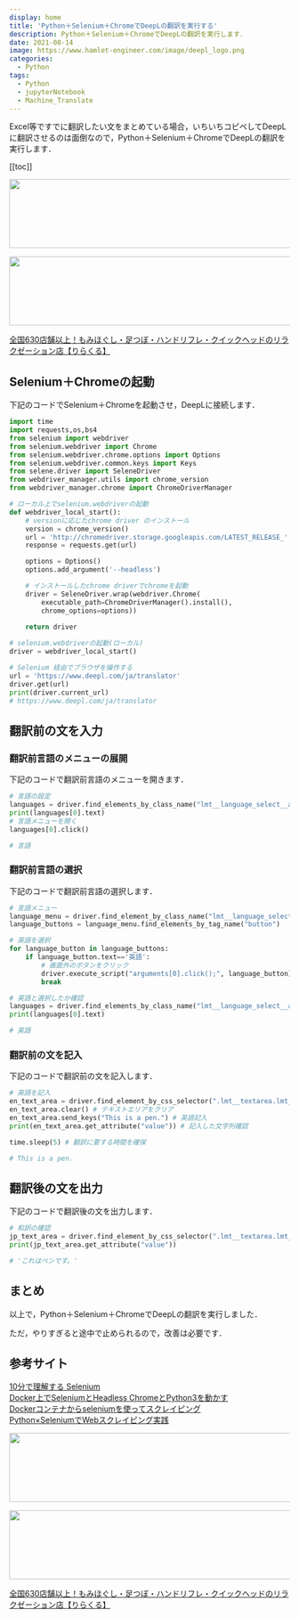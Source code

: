```yaml
---
display: home
title: 'Python＋Selenium＋ChromeでDeepLの翻訳を実行する'
description: Python＋Selenium＋ChromeでDeepLの翻訳を実行します．
date: 2021-08-14
image: https://www.hamlet-engineer.com/image/deepl_logo.png
categories: 
  - Python
tags:
  - Python
  - jupyterNotebook
  - Machine_Translate
---
```

<!-- https://www.hamlet-engineer.com -->
Excel等ですでに翻訳したい文をまとめている場合，いちいちコピペしてDeepLに翻訳させるのは面倒なので，Python＋Selenium＋ChromeでDeepLの翻訳を実行します．

<!-- more -->

<ClientOnly>
  <CallInArticleAdsense />
</ClientOnly>


[[toc]]

<!-- お名前.com -->
<a href="https://px.a8.net/svt/ejp?a8mat=3HBXCY+4DRW36+50+2HM5Z5" rel="nofollow"><img border="0" width="1000" height="124" alt="" src="https://www27.a8.net/svt/bgt?aid=210508450265&wid=001&eno=01&mid=s00000000018015052000&mc=1"></a><img border="0" width="1" height="1" src="https://www10.a8.net/0.gif?a8mat=3HBXCY+4DRW36+50+2HM5Z5" alt="">

<!-- エックスサーバー株式会社 -->
<a href="https://px.a8.net/svt/ejp?a8mat=3HIN6N+3YAMCY+CO4+6BMG1" rel="nofollow"><img border="0" width="1000" height="124" alt="" src="https://www23.a8.net/svt/bgt?aid=210821855239&wid=001&eno=01&mid=s00000001642001062000&mc=1"></a><img border="0" width="1" height="1" src="https://www17.a8.net/0.gif?a8mat=3HIN6N+3YAMCY+CO4+6BMG1" alt="">

<!-- りらくる -->
<a href="https://px.a8.net/svt/ejp?a8mat=3HIN6N+7FBNEA+4AQ0+5YJRM" rel="nofollow">全国630店舗以上！もみほぐし・足つぼ・ハンドリフレ・クイックヘッドのリラクゼーション店【りらくる】</a><img border="0" width="1" height="1" src="https://www15.a8.net/0.gif?a8mat=3HIN6N+7FBNEA+4AQ0+5YJRM" alt="">

## Selenium＋Chromeの起動
下記のコードでSelenium＋Chromeを起動させ，DeepLに接続します．

```python
import time
import requests,os,bs4
from selenium import webdriver
from selenium.webdriver import Chrome
from selenium.webdriver.chrome.options import Options
from selenium.webdriver.common.keys import Keys
from selene.driver import SeleneDriver
from webdriver_manager.utils import chrome_version
from webdriver_manager.chrome import ChromeDriverManager

# ローカル上でselenium.webdriverの起動
def webdriver_local_start():
    # versionに応じたchrome driver のインストール
    version = chrome_version()
    url = 'http://chromedriver.storage.googleapis.com/LATEST_RELEASE_' + version
    response = requests.get(url)

    options = Options()
    options.add_argument('--headless')

    # インストールしたchrome driverでchromeを起動
    driver = SeleneDriver.wrap(webdriver.Chrome(
        executable_path=ChromeDriverManager().install(), 
        chrome_options=options))
    
    return driver

# selenium.webdriverの起動(ローカル)
driver = webdriver_local_start()

# Selenium 経由でブラウザを操作する
url = 'https://www.deepl.com/ja/translator'
driver.get(url)
print(driver.current_url)
# https://www.deepl.com/ja/translator
```

## 翻訳前の文を入力

### 翻訳前言語のメニューの展開
下記のコードで翻訳前言語のメニューを開きます．

```python
# 言語の設定
languages = driver.find_elements_by_class_name("lmt__language_select__active__title")
print(languages[0].text)
# 言語メニューを開く
languages[0].click()

# 言語
```

### 翻訳前言語の選択
下記のコードで翻訳前言語の選択します．

```python
# 言語メニュー
language_menu = driver.find_element_by_class_name("lmt__language_select__menu")
language_buttons = language_menu.find_elements_by_tag_name("button")

# 英語を選択
for language_button in language_buttons:
    if language_button.text=='英語':
        # 画面外のボタンをクリック
        driver.execute_script("arguments[0].click();", language_button)
        break

# 英語と選択したか確認
languages = driver.find_elements_by_class_name("lmt__language_select__active__title")
print(languages[0].text)

# 英語
```

### 翻訳前の文を記入
下記のコードで翻訳前の文を記入します．

```python
# 英語を記入
en_text_area = driver.find_element_by_css_selector(".lmt__textarea.lmt__source_textarea.lmt__textarea_base_style") # 英語のテキストエリア
en_text_area.clear() # テキストエリアをクリア
en_text_area.send_keys("This is a pen.") # 英語記入
print(en_text_area.get_attribute("value")) # 記入した文字列確認

time.sleep(5) # 翻訳に要する時間を確保

# This is a pen.
```

## 翻訳後の文を出力
下記のコードで翻訳後の文を出力します．

```python
# 和訳の確認
jp_text_area = driver.find_element_by_css_selector(".lmt__textarea.lmt__target_textarea.lmt__textarea_base_style")
print(jp_text_area.get_attribute("value"))

# 'これはペンです。'
```

## まとめ
以上で，Python＋Selenium＋ChromeでDeepLの翻訳を実行しました．

ただ，やりすぎると途中で止められるので，改善は必要です．

## 参考サイト
[10分で理解する Selenium](https://qiita.com/Chanmoro/items/9a3c86bb465c1cce738a)<br>
[Docker上でSeleniumとHeadless ChromeとPython3を動かす](https://qiita.com/sikkim/items/447b72e6ec45849058cd)<br>
[Dockerコンテナからseleniumを使ってスクレイピング](https://qiita.com/kei0919/items/f6f696169c92c936374c)<br>
[Python×SeleniumでWebスクレイピング実践](https://qiita.com/maroKanatani/items/e52984f37cc5474ccd98)<br>

<!-- お名前.com -->
<a href="https://px.a8.net/svt/ejp?a8mat=3HBXCY+4DRW36+50+2HM5Z5" rel="nofollow"><img border="0" width="1000" height="124" alt="" src="https://www27.a8.net/svt/bgt?aid=210508450265&wid=001&eno=01&mid=s00000000018015052000&mc=1"></a><img border="0" width="1" height="1" src="https://www10.a8.net/0.gif?a8mat=3HBXCY+4DRW36+50+2HM5Z5" alt="">

<!-- エックスサーバー株式会社 -->
<a href="https://px.a8.net/svt/ejp?a8mat=3HIN6N+3YAMCY+CO4+6BMG1" rel="nofollow"><img border="0" width="1000" height="124" alt="" src="https://www23.a8.net/svt/bgt?aid=210821855239&wid=001&eno=01&mid=s00000001642001062000&mc=1"></a><img border="0" width="1" height="1" src="https://www17.a8.net/0.gif?a8mat=3HIN6N+3YAMCY+CO4+6BMG1" alt="">

<!-- りらくる -->
<a href="https://px.a8.net/svt/ejp?a8mat=3HIN6N+7FBNEA+4AQ0+5YJRM" rel="nofollow">全国630店舗以上！もみほぐし・足つぼ・ハンドリフレ・クイックヘッドのリラクゼーション店【りらくる】</a><img border="0" width="1" height="1" src="https://www15.a8.net/0.gif?a8mat=3HIN6N+7FBNEA+4AQ0+5YJRM" alt="">

<ClientOnly>
  <CallInArticleAdsense />
</ClientOnly>